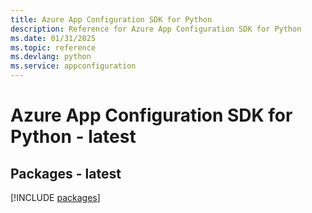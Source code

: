 ```yaml
---
title: Azure App Configuration SDK for Python
description: Reference for Azure App Configuration SDK for Python
ms.date: 01/31/2025
ms.topic: reference
ms.devlang: python
ms.service: appconfiguration
---
```

# Azure App Configuration SDK for Python - latest
## Packages - latest
[!INCLUDE [packages](app-configuration-index.md)]